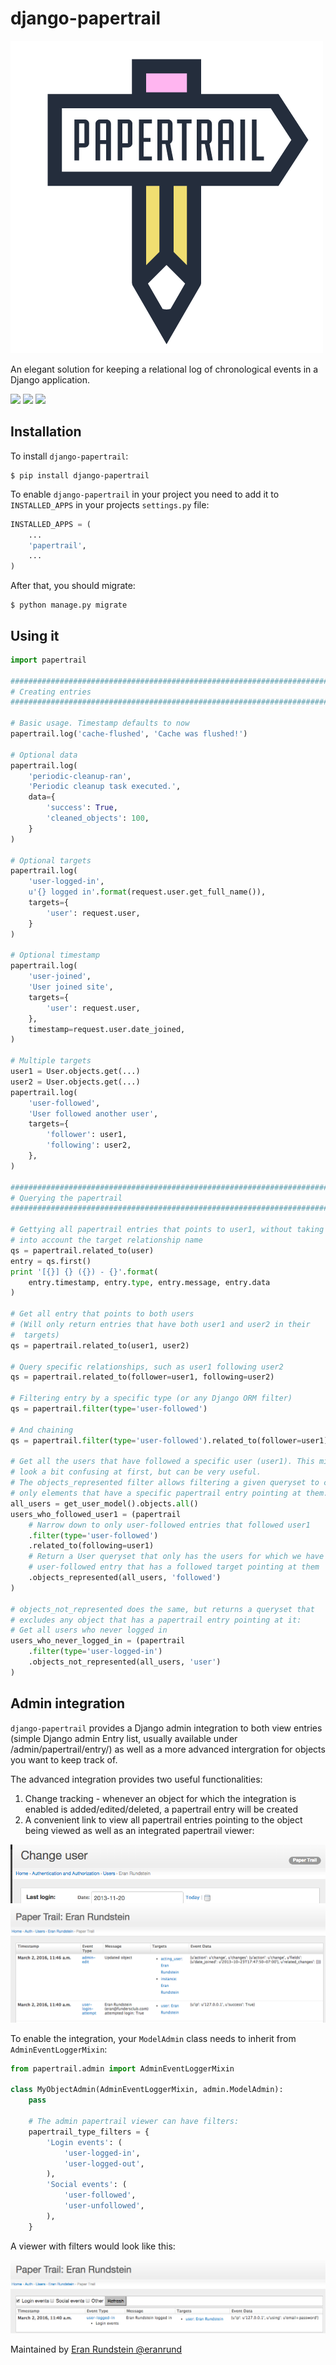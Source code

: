 # django-papertrail

![](https://raw.githubusercontent.com/FundersClub/django-papertrail/master/docs/logo.png)


An elegant solution for keeping a relational log of chronological events in a Django application.

[![](https://img.shields.io/pypi/l/django-papertrail.svg)](https://pypi.python.org/pypi/django-papertrail)
[![](https://img.shields.io/pypi/v/django-papertrail.svg)](https://pypi.python.org/pypi/django-papertrail)
[![](https://circleci.com/gh/FundersClub/django-papertrail.svg?&style=shield)](https://circleci.com/gh/FundersClub/django-papertrail)


## Installation

To install `django-papertrail`:
```
$ pip install django-papertrail
```

To enable `django-papertrail` in your project you need to add it to `INSTALLED_APPS` in your projects
`settings.py` file:
```python
INSTALLED_APPS = (
    ...
    'papertrail',
    ...
)
```


After that, you should migrate:
```
$ python manage.py migrate
```

## Using it

```python
import papertrail

###########################################################################
# Creating entries
###########################################################################

# Basic usage. Timestamp defaults to now
papertrail.log('cache-flushed', 'Cache was flushed!')

# Optional data
papertrail.log(
    'periodic-cleanup-ran',
    'Periodic cleanup task executed.',
    data={
        'success': True,
        'cleaned_objects': 100,
    }
)

# Optional targets
papertrail.log(
    'user-logged-in',
    u'{} logged in'.format(request.user.get_full_name()),
    targets={
        'user': request.user,
    }
)

# Optional timestamp
papertrail.log(
    'user-joined',
    'User joined site',
    targets={
        'user': request.user,
    },
    timestamp=request.user.date_joined,
)

# Multiple targets
user1 = User.objects.get(...)
user2 = User.objects.get(...)
papertrail.log(
    'user-followed',
    'User followed another user',
    targets={
        'follower': user1,
        'following': user2,
    },
)

###########################################################################
# Querying the papertrail
###########################################################################

# Gettying all papertrail entries that points to user1, without taking
# into account the target relationship name
qs = papertrail.related_to(user)
entry = qs.first()
print '[{}] {} ({}) - {}'.format(
    entry.timestamp, entry.type, entry.message, entry.data
)

# Get all entry that points to both users
# (Will only return entries that have both user1 and user2 in their
#  targets)
qs = papertrail.related_to(user1, user2)

# Query specific relationships, such as user1 following user2
qs = papertrail.related_to(follower=user1, following=user2)

# Filtering entry by a specific type (or any Django ORM filter)
qs = papertrail.filter(type='user-followed')

# And chaining
qs = papertrail.filter(type='user-followed').related_to(follower=user1)

# Get all the users that have followed a specific user (user1). This might
# look a bit confusing at first, but can be very useful.
# The objects_represented filter allows filtering a given queryset to contain
# only elements that have a specific papertrail entry pointing at them.
all_users = get_user_model().objects.all()
users_who_followed_user1 = (papertrail
    # Narrow down to only user-followed entries that followed user1
    .filter(type='user-followed')
    .related_to(following=user1)
    # Return a User queryset that only has the users for which we have a
    # user-followed entry that has a followed target pointing at them
    .objects_represented(all_users, 'followed')
)

# objects_not_represented does the same, but returns a queryset that
# excludes any object that has a papertrail entry pointing at it:
# Get all users who never logged in
users_who_never_logged_in = (papertrail
    .filter(type='user-logged-in')
    .objects_not_represented(all_users, 'user')
)
```

## Admin integration

`django-papertrail` provides a Django admin integration to both view entries
(simple Django admin Entry list, usually available under /admin/papertrail/entry/)
as well as a more advanced intergration for objects you want to keep track of.

The advanced integration provides two useful functionalities:

1) Change tracking - whenever an object for which the integration is enabled is
   added/edited/deleted, a papertrail entry will be created
2) A convenient link to view all papertrail entries pointing to the object
   being viewed as well as an integrated papertrail viewer:

![](https://raw.githubusercontent.com/FundersClub/django-papertrail/master/docs/scrshots/admin-view-link.png)
![](https://raw.githubusercontent.com/FundersClub/django-papertrail/master/docs/scrshots/admin-viewer.png)

To enable the integration, your `ModelAdmin` class needs to inherit from `AdminEventLoggerMixin`:

```python
from papertrail.admin import AdminEventLoggerMixin

class MyObjectAdmin(AdminEventLoggerMixin, admin.ModelAdmin):
    pass

    # The admin papertrail viewer can have filters:
    papertrail_type_filters = {
        'Login events': (
            'user-logged-in',
            'user-logged-out',
        ),
        'Social events': (
            'user-followed',
            'user-unfollowed',
        ),
    }
```


A viewer with filters would look like this:

![](https://raw.githubusercontent.com/FundersClub/django-papertrail/master/docs/scrshots/admin-viewer-filter.png)


Maintained by [Eran Rundstein @eranrund](https://www.github.com/eranrund/)
